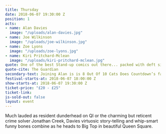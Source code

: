 ```yaml
---
title: Thursday
date: 2018-06-07 19:30:00 Z
position: 1
acts:
- name: Alan Davies
  image: "/uploads/alan-davies.jpg"
- name: Joe Wilkinson
  image: "/uploads/joe-wilkinson.jpg"
- name: Zoe Lyons
  image: "/uploads/zoe-lyons.jpg"
- name: Kiri Pritchard-Mclean
  image: "/uploads/kiri-pritchard-mclean.jpg"
quote: One of the best Stand-up comics out there... packed with deft silliness and shrewd observation
quote-cite: The Guardian
secondary-text: Joining Alan is is 8 Out Of 10 Cats Does Countdown’s favourite oddball Joe Wilkinson making his Comedy Garden debut alongside high-energy Live At The Apollo star Zoe Lyons and the brilliant Kiri Pritchard-Mclean as host.
festival-starts-at: 2018-06-07 18:00:00 Z
show-starts-at: 2018-06-07 19:30:00 Z
ticket-price: "£20 - £25"
ticket-link:
is-sold-out: false
layout: event
---
```


Much lauded as resident dunderhead on QI or the charming but reticent crime solver Jonathan Creek, Davies virtuosic story-telling and whip-smart funny bones combine as he heads to Big Top in beautiful Queen Square.